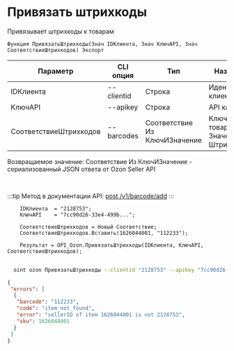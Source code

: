﻿---
sidebar_position: 1
---

# Привязать штрихкоды
 Привязывает штрихкоды к товарам



`Функция ПривязатьШтрихкоды(Знач IDКлиента, Знач КлючAPI, Знач СоответствиеШтрихкодов) Экспорт`

  | Параметр | CLI опция | Тип | Назначение |
  |-|-|-|-|
  | IDКлиента | --clientid | Строка | Идентификатор клиента |
  | КлючAPI | --apikey | Строка | API ключ |
  | СоответствиеШтрихкодов | --barcodes | Соответствие Из КлючИЗначение | Ключ > SKU товара, Значение > Штрихкод |

  
  Возвращаемое значение:   Соответствие Из КлючИЗначение - сериализованный JSON ответа от Ozon Seller API

<br/>

:::tip
Метод в документации API: [post /v1/barcode/add](https://docs.ozon.ru/api/seller/#operation/add-barcode)
:::
<br/>


```bsl title="Пример кода"
    IDКлиента  = "2128753";
    КлючAPI    = "7cc90d26-33e4-499b...";

    СоответствиеШтрихкодов = Новый Соответствие;
    СоответствиеШтрихкодов.Вставить(1626044001, "112233");

    Результат = OPI_Ozon.ПривязатьШтрихкоды(IDКлиента, КлючAPI, СоответствиеШтрихкодов);
```



```sh title="Пример команды CLI"
    
  oint ozon ПривязатьШтрихкоды --clientid "2128753" --apikey "7cc90d26-33e4-499b..." --barcodes %barcodes%

```

```json title="Результат"
{
 "errors": [
  {
   "barcode": "112233",
   "code": "item_not_found",
   "error": "sellerID of item 1626044001 is not 2128753",
   "sku": 1626044001
  }
 ]
}
```
